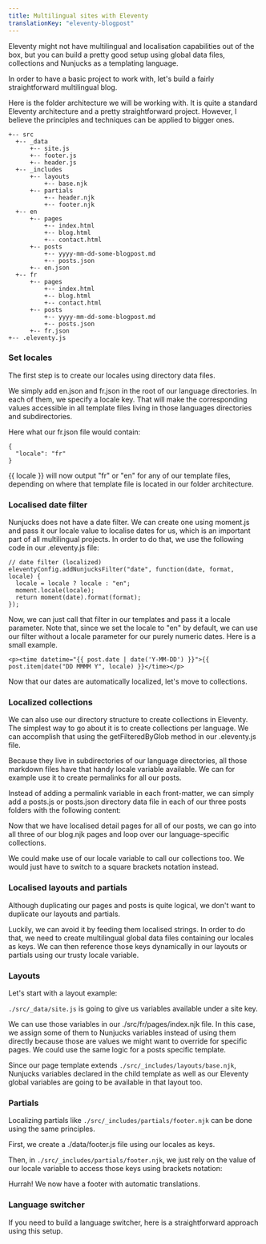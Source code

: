 ```yaml
---
title: Multilingual sites with Eleventy
translationKey: "eleventy-blogpost"
---
```


Eleventy might not have multilingual and localisation capabilities out of the box, but you can build a pretty good setup using global data files, collections and Nunjucks as a templating language.

In order to have a basic project to work with, let's build a fairly straightforward multilingual blog.

Here is the folder architecture we will be working with. It is quite a standard Eleventy architecture and a pretty straightforward project. However, I believe the principles and techniques can be applied to bigger ones.

```
+-- src
  +-- _data
      +-- site.js
      +-- footer.js
      +-- header.js
  +-- _includes
      +-- layouts
          +-- base.njk
      +-- partials
          +-- header.njk
          +-- footer.njk
  +-- en
      +-- pages
          +-- index.html
          +-- blog.html
          +-- contact.html
      +-- posts
          +-- yyyy-mm-dd-some-blogpost.md
          +-- posts.json
      +-- en.json
  +-- fr
      +-- pages
          +-- index.html
          +-- blog.html
          +-- contact.html
      +-- posts
          +-- yyyy-mm-dd-some-blogpost.md
          +-- posts.json
      +-- fr.json
+-- .eleventy.js
```

### Set locales

The first step is to create our locales using directory data files.

We simply add en.json and fr.json in the root of our language directories. In each of them, we specify a locale key. That will make the corresponding values accessible in all template files living in those languages directories and subdirectories.

Here what our fr.json file would contain:

```
{
  "locale": "fr"
}
```

{{ locale }} will now output "fr" or "en" for any of our template files, depending on where that template file is located in our folder architecture.

### Localised date filter

Nunjucks does not have a date filter. We can create one using moment.js and pass it our locale value to localise dates for us, which is an important part of all multilingual projects. In order to do that, we use the following code in our .eleventy.js file:

```
// date filter (localized)
eleventyConfig.addNunjucksFilter("date", function(date, format, locale) {
  locale = locale ? locale : "en";
  moment.locale(locale);
  return moment(date).format(format);
});
```

Now, we can just call that filter in our templates and pass it a locale parameter. Note that, since we set the locale to "en" by default, we can use our filter without a locale parameter for our purely numeric dates. Here is a small example.

```
<p><time datetime="{{ post.date | date('Y-MM-DD') }}">{{ post.item|date("DD MMMM Y", locale) }}</time></p>
```

Now that our dates are automatically localized, let's move to collections.

### Localized collections

We can also use our directory structure to create collections in Eleventy. The simplest way to go about it is to create collections per language. We can accomplish that using the getFilteredByGlob method in our .eleventy.js file.

Because they live in subdirectories of our language directories, all those markdown files have that handy locale variable available. We can for example use it to create permalinks for all our posts.

Instead of adding a permalink variable in each front-matter, we can simply add a posts.js or posts.json directory data file in each of our three posts folders with the following content:

Now that we have localised detail pages for all of our posts, we can go into all three of our blog.njk pages and loop over our language-specific collections.


We could make use of our locale variable to call our collections too. We would just have to switch to a square brackets notation instead.


### Localised layouts and partials

Although duplicating our pages and posts is quite logical, we don't want to duplicate our layouts and partials.

Luckily, we can avoid it by feeding them localised strings. In order to do that, we need to create multilingual global data files containing our locales as keys. We can then reference those keys dynamically in our layouts or partials using our trusty locale variable.

### Layouts

Let's start with a layout example:

`./src/_data/site.js` is going to give us variables available under a site key.

We can use those variables in our ./src/fr/pages/index.njk file. In this case, we assign some of them to Nunjucks variables instead of using them directly because those are values we might want to override for specific pages. We could use the same logic for a posts specific template.


Since our page template extends `./src/_includes/layouts/base.njk`, Nunjucks variables declared in the child template as well as our Eleventy global variables are going to be available in that layout too.


### Partials

Localizing partials like `./src/_includes/partials/footer.njk` can be done using the same principles.

First, we create a ./data/footer.js file using our locales as keys.

Then, in `./src/_includes/partials/footer.njk`, we just rely on the value of our locale variable to access those keys using brackets notation:

Hurrah! We now have a footer with automatic translations.

### Language switcher

If you need to build a language switcher, here is a straightforward approach using this setup.